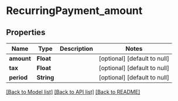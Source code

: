 # RecurringPayment_amount
## Properties

| Name | Type | Description | Notes |
|------------ | ------------- | ------------- | -------------|
| **amount** | **Float** |  | [optional] [default to null] |
| **tax** | **Float** |  | [optional] [default to null] |
| **period** | **String** |  | [optional] [default to null] |

[[Back to Model list]](../README.md#documentation-for-models) [[Back to API list]](../README.md#documentation-for-api-endpoints) [[Back to README]](../README.md)

